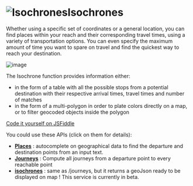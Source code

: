 <a name="isochrones"></a>![Isochrones](/images/isochrons.png)Isochrones
===================================

Whether using a specific set of coordinates or a general location, you can find places within 
your reach and their corresponding travel times, using a variety of transportation options. 
You can even specify the maximum amount of time you want to spare on travel and find 
the quickest way to reach your destination.

![image](isochrones_example.png)

The Isochrone function provides information either:

-   in the form of a table with all the possible stops from a potential destination 
with their respective arrival times, travel times and number of matches
-   in the form of a multi-polygon in order to plate colors directly on a map, 
or to filter geocoded objects inside the polygon

<a
    href="http://jsfiddle.net/gh/get/jquery/2.2.2/CanalTP/navitia/tree/documentation/slate/source/examples/jsFiddle/isochron/"
    target="_blank"
    class="button button-blue">
    Code it yourself on JSFiddle
</a>

You could use these APIs (click on them for details):

-   **[Places](#places)** : autocomplete on geographical data to find the departure and destination points from an input text.
-   **[Journeys](#journeys)** : Compute all journeys from a departure point to every reachable point
-   **[isochrones](#isochrones_api)** : same as /journeys, but it returns a geoJson ready to be displayed on map ! This service is currently in beta.


